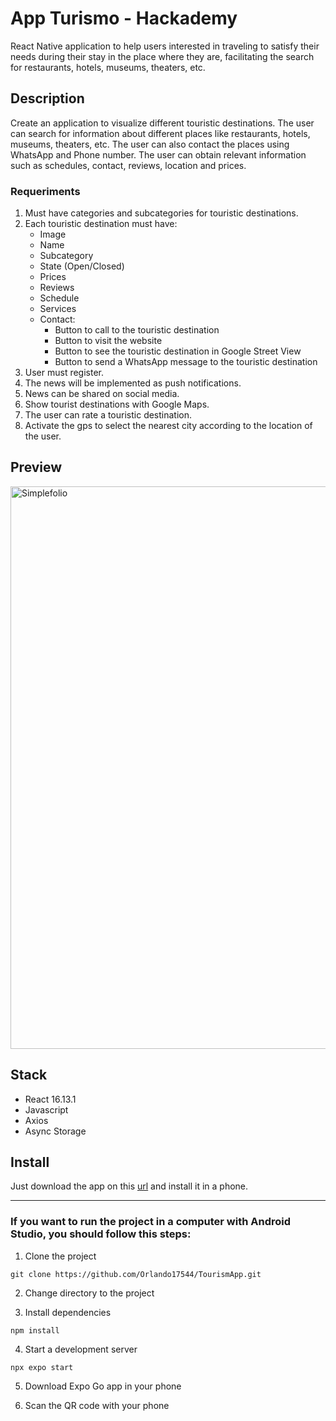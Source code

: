 # App Turismo - Hackademy

React Native application to help users interested in traveling to satisfy their needs during their stay in the place where they are, facilitating the search for restaurants, hotels, museums, theaters, etc.

## Description

Create an application to visualize different touristic destinations. The user can search for information about different places like restaurants, hotels, museums, theaters, etc. The user can also contact the places using WhatsApp and Phone number.
The user can obtain relevant information such as schedules, contact, reviews, location and prices.

### Requeriments

1. Must have categories and subcategories for touristic destinations.
2. Each touristic destination must have:
    - Image
    - Name
    - Subcategory
    - State (Open/Closed)
    - Prices
    - Reviews
    - Schedule
    - Services
    - Contact:
        - Button to call to the touristic destination
        - Button to visit the website
        - Button to see the touristic destination in Google Street View
        - Button to send a WhatsApp message to the touristic destination
3. User must register.
4. The news will be implemented as push notifications.
5. News can be shared on social media.
6. Show tourist destinations with Google Maps.
7. The user can rate a touristic destination.
8. Activate the gps to select the nearest city according to the location of the user.

## Preview

<img src="https://github.com/Orlando17544/Portfolio/blob/main/src/assets/tourismApp.gif" alt="Simplefolio" width="900px" />

## Stack

- React 16.13.1
- Javascript
- Axios
- Async Storage

## Install

Just download the app on this [url](https://github.com/Orlando17544/Portfolio/raw/main/tourismApp.apk) and install it in a phone.

---

### If you want to run the project in a computer with Android Studio, you should follow this steps:

1. Clone the project
```
git clone https://github.com/Orlando17544/TourismApp.git
```

2. Change directory to the project

3. Install dependencies
```
npm install
```

4. Start a development server
```
npx expo start
```

5. Download Expo Go app in your phone

6. Scan the QR code with your phone
